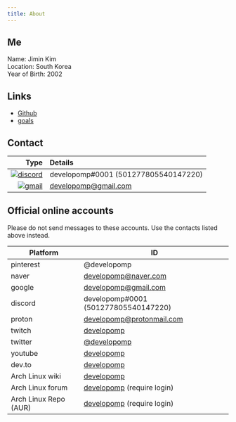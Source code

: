 ```yaml
---
title: About
---
```


## Me

Name: Jimin Kim<br />
Location: South Korea<br />
Year of Birth: 2002

## Links

-   [Github](https://github.com/developomp)
-   [goals](/goals)

## Contact

|                                                                                                                            Type | Details                              |
| ------------------------------------------------------------------------------------------------------------------------------: | :----------------------------------- |
| [![discord](https://img.shields.io/badge/discord-5865F2?style=for-the-badge&logo=discord&logoColor=white)](https://discord.com) | developomp#0001 (501277805540147220) |
|   [![gmail](https://img.shields.io/badge/gmail-FF0027?style=for-the-badge&logo=gmail&logoColor=white)](https://mail.google.com) | developomp@gmail.com                 |

## Official online accounts

Please do not send messages to these accounts. Use the contacts listed above instead.

| Platform              | ID                                                                            |
| --------------------- | ----------------------------------------------------------------------------- |
| pinterest             | @developomp                                                                   |
| naver                 | developomp@naver.com                                                          |
| google                | developomp@gmail.com                                                          |
| discord               | developomp#0001 (501277805540147220)                                          |
| proton                | developomp@protonmail.com                                                     |
| twitch                | [developomp](https://www.twitch.tv/developomp)                                |
| twitter               | [@developomp](https://twitter.com/developomp)                                 |
| youtube               | [developomp](https://www.youtube.com/channel/UCq42p4jHBZnzZE9LG7hoBJw)        |
| dev.to                | [developomp](https://dev.to/developomp)                                       |
| Arch Linux wiki       | [developomp](https://wiki.archlinux.org/title/User:Developomp)                |
| Arch Linux forum      | [developomp](https://bbs.archlinux.org/profile.php?id=136713) (require login) |
| Arch Linux Repo (AUR) | [developomp](https://aur.archlinux.org/account/developomp) (require login)    |

